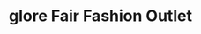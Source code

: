 ---
title: "glore Fair Fashion Outlet"
url: /nuernberg/glore-fair-fashion-outlet/
shop: Kleidung
---